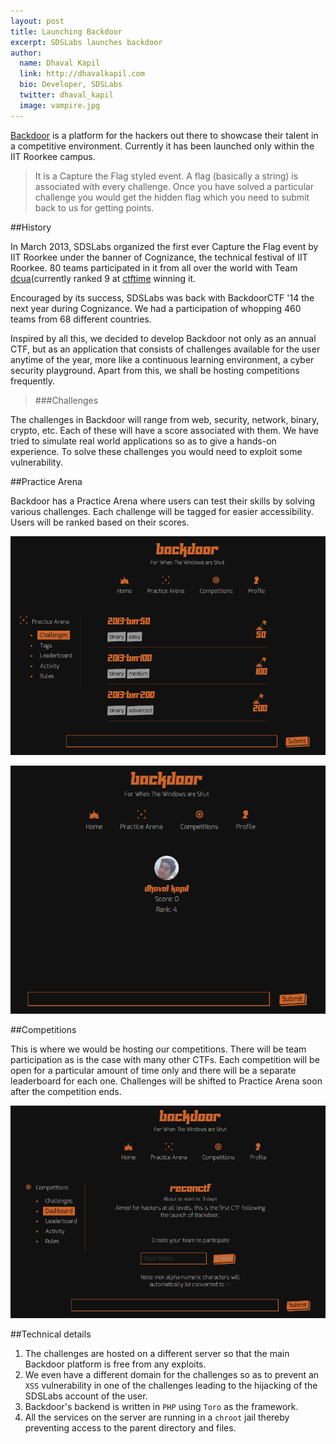 ```yaml
---
layout: post
title: Launching Backdoor
excerpt: SDSLabs launches backdoor
author:
  name: Dhaval Kapil
  link: http://dhavalkapil.com
  bio: Developer, SDSLabs
  twitter: dhaval_kapil
  image: vampire.jpg
---
```


[Backdoor](https://backdoor.sdslabs.co.in/ "Backdoor") is a platform for the hackers out there to showcase their talent in a competitive environment. Currently it has been launched only within the IIT Roorkee campus.

> It is a Capture the Flag styled event. A flag (basically a string) is associated with every challenge. Once you have solved a particular challenge you would get the hidden flag which you need to submit back to us for getting points.

##History

In March 2013, SDSLabs organized the first ever Capture the Flag event by IIT Roorkee under the banner of Cognizance, the technical festival of IIT Roorkee. 80 teams participated in it from all over the world with Team [dcua](https://ctftime.org/team/762 "Team dcua")(currently ranked 9 at [ctftime](https://ctftime.org/ "ctftime") winning it.

Encouraged by its success, SDSLabs was back with BackdoorCTF '14 the next year during Cognizance. We had a participation of whopping 460 teams from 68 different countries. 

Inspired by all this, we decided to develop Backdoor not only as an annual CTF, but as an application that consists of challenges available for the user anytime of the year, more like a continuous learning environment, a cyber security playground. Apart from this, we shall be hosting competitions frequently. 

> ###Challenges

The challenges in Backdoor will range from web, security, network, binary, crypto, etc. Each of these will have a score associated with them. We have tried to simulate real world applications so as to give a hands-on experience. To solve these challenges you would need to exploit some vulnerability.

##Practice Arena

Backdoor has a Practice Arena where users can test their skills by solving various challenges. Each challenge will be tagged for easier accessibility. Users will be ranked based on their scores.

![PracticeArena](/images/posts/launching-backdoor/practice-arena.png)

![User](/images/posts/launching-backdoor/user.png)

##Competitions

This is where we would be hosting our competitions. There will be team participation as is the case with many other CTFs. Each competition will be open for a particular amount of time only and there will be a separate leaderboard for each one. Challenges will be shifted to Practice Arena soon after the competition ends. 

![Competitions](/images/posts/launching-backdoor/competitions.png)

##Technical details

1. The challenges are hosted on a different server so that the main Backdoor platform is free from any exploits.
2. We even have a different domain for the challenges so as to prevent an `XSS` vulnerability in one of the challenges leading to the hijacking of the SDSLabs account of the user.
3. Backdoor's backend is written in `PHP` using `Toro` as the framework.
4. All the services on the server are running in a `chroot` jail thereby preventing access to the parent directory and files.
